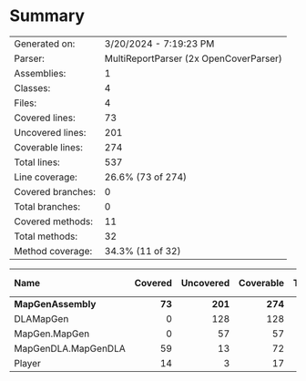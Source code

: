 ﻿# Summary
|||
|:---|:---|
| Generated on: | 3/20/2024 - 7:19:23 PM |
| Parser: | MultiReportParser (2x OpenCoverParser) |
| Assemblies: | 1 |
| Classes: | 4 |
| Files: | 4 |
| Covered lines: | 73 |
| Uncovered lines: | 201 |
| Coverable lines: | 274 |
| Total lines: | 537 |
| Line coverage: | 26.6% (73 of 274) |
| Covered branches: | 0 |
| Total branches: | 0 |
| Covered methods: | 11 |
| Total methods: | 32 |
| Method coverage: | 34.3% (11 of 32) |

|**Name**|**Covered**|**Uncovered**|**Coverable**|**Total**|**Line coverage**|**Covered**|**Total**|**Branch coverage**|**Covered**|**Total**|**Method coverage**|
|:---|---:|---:|---:|---:|---:|---:|---:|---:|---:|---:|---:|
|**MapGenAssembly**|**73**|**201**|**274**|**537**|**26.6%**|**0**|**0**|****|**11**|**32**|**34.3%**|
|DLAMapGen|0|128|128|194|0%|0|0||0|17|0%|
|MapGen.MapGen|0|57|57|101|0%|0|0||0|4|0%|
|MapGenDLA.MapGenDLA|59|13|72|179|81.9%|0|0||8|8|100%|
|Player|14|3|17|63|82.3%|0|0||3|3|100%|
